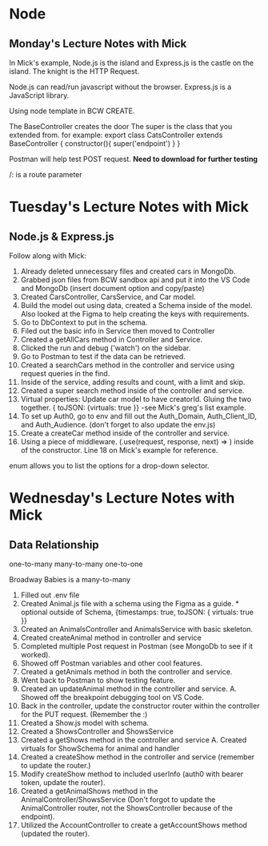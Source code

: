 # Node

## Monday's Lecture Notes with Mick

In Mick's example, Node.js is the island and Express.js is the castle on the island. The knight is the HTTP Request.

Node.js can read/run javascript without the browser.
Express.js is a JavaScript library. 

Using node template in BCW CREATE.

The BaseController creates the door
The super is the class that you extended from. 
for example: 
    export class CatsController extends BaseController {
        constructor(){
            super('endpoint')
        }
    }
    
Postman will help test POST request. **Need to download for further testing**


/: is a route parameter

# Tuesday's Lecture Notes with Mick
## Node.js & Express.js

Follow along with Mick: 
1. Already deleted unnecessary files and created cars in MongoDb.
2. Grabbed json files from BCW sandbox api and put it into the VS Code and MongoDb (insert document option and copy/paste)
3. Created CarsController, CarsService, and Car model.
4. Build the model out using data, created a Schema inside of the model. Also looked at the Figma to help creating the keys with requirements.
5. Go to DbContext to put in the schema.
6. Filed out the basic info in Service then moved to Controller
7. Created a getAllCars method in Controller and Service.
8. Clicked the run and debug ('watch') on the sidebar.
9. Go to Postman to test if the data can be retrieved. 
10. Created a searchCars method in the controller and service using request queries in the find. 
11. Inside of the service, adding results and count, with a limit and skip.
12. Created a super search method inside of the controller and service. 
13. Virtual properties: Update car model to have creatorId. Gluing the two together. { toJSON: {virtuals: true }} -see Mick's greg's list example.
14. To set up Auth0, go to env and fill out the Auth_Domain, Auth_Client_ID, and Auth_Audience. (don't forget to also update the env.js)
15. Create a createCar method inside of the controller and service.
16. Using a piece of middleware. (.use(request, response, next) => ) inside of the constructor. Line 18 on Mick's example for reference.

enum allows you to list the options for a drop-down selector. 


# Wednesday's Lecture Notes with Mick
## Data Relationship
one-to-many
many-to-many
one-to-one

Broadway Babies is a many-to-many

1. Filled out .env file
2. Created Animal.js file with a schema using the Figma as a guide.
        * optional outside of Schema, {timestamps: true, toJSON: { virtuals: true }}
3. Created an AnimalsController and AnimalsService with basic skeleton.
4. Created createAnimal method in controller and service
5. Completed multiple Post request in Postman (see MongoDb to see if it worked). 
6. Showed off Postman variables and other cool features. 
7. Created a getAnimals method in both the controller and service.
8. Went back to Postman to show testing feature.
9. Created an updateAnimal method in the controller and service.
    A. Showed off the breakpoint debugging tool on VS Code.
10. Back in the controller, update the constructor router within the controller for the PUT request. (Remember the :) 
11. Created a Show.js model with schema. 
12. Created a ShowsController and ShowsService
13. Created a getShows method in the controller and service
    A. Created virtuals for ShowSchema for animal and handler
14. Created a createShow method in the controller and service (remember to update the router.)
15. Modify createShow method to included userInfo (auth0 with bearer token, update the router). 
16. Created a getAnimalShows method in the AnimalController/ShowsService (Don't forgot to update the AnimalController router, not the ShowsController because of the endpoint).
17. Utilized the AccountController to create a getAccountShows method (updated the router).


